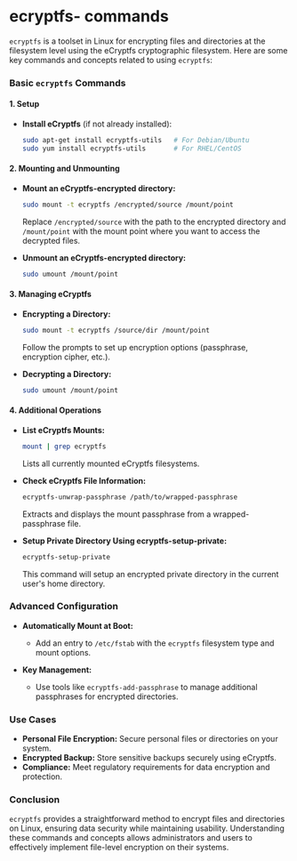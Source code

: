 # ecryptfs- commands
`ecryptfs` is a toolset in Linux for encrypting files and directories at the filesystem level using the eCryptfs cryptographic filesystem. Here are some key commands and concepts related to using `ecryptfs`:

### Basic `ecryptfs` Commands

#### 1. **Setup**

- **Install eCryptfs** (if not already installed):
  ```bash
  sudo apt-get install ecryptfs-utils   # For Debian/Ubuntu
  sudo yum install ecryptfs-utils       # For RHEL/CentOS
  ```

#### 2. **Mounting and Unmounting**

- **Mount an eCryptfs-encrypted directory:**
  ```bash
  sudo mount -t ecryptfs /encrypted/source /mount/point
  ```
  Replace `/encrypted/source` with the path to the encrypted directory and `/mount/point` with the mount point where you want to access the decrypted files.

- **Unmount an eCryptfs-encrypted directory:**
  ```bash
  sudo umount /mount/point
  ```

#### 3. **Managing eCryptfs**

- **Encrypting a Directory:**
  ```bash
  sudo mount -t ecryptfs /source/dir /mount/point
  ```
  Follow the prompts to set up encryption options (passphrase, encryption cipher, etc.).

- **Decrypting a Directory:**
  ```bash
  sudo umount /mount/point
  ```

#### 4. **Additional Operations**

- **List eCryptfs Mounts:**
  ```bash
  mount | grep ecryptfs
  ```
  Lists all currently mounted eCryptfs filesystems.

- **Check eCryptfs File Information:**
  ```bash
  ecryptfs-unwrap-passphrase /path/to/wrapped-passphrase
  ```
  Extracts and displays the mount passphrase from a wrapped-passphrase file.

- **Setup Private Directory Using ecryptfs-setup-private:**
  ```bash
  ecryptfs-setup-private
  ```
  This command will setup an encrypted private directory in the current user's home directory.

### Advanced Configuration

- **Automatically Mount at Boot:**
  - Add an entry to `/etc/fstab` with the `ecryptfs` filesystem type and mount options.

- **Key Management:**
  - Use tools like `ecryptfs-add-passphrase` to manage additional passphrases for encrypted directories.

### Use Cases

- **Personal File Encryption:** Secure personal files or directories on your system.
- **Encrypted Backup:** Store sensitive backups securely using eCryptfs.
- **Compliance:** Meet regulatory requirements for data encryption and protection.

### Conclusion

`ecryptfs` provides a straightforward method to encrypt files and directories on Linux, ensuring data security while maintaining usability. Understanding these commands and concepts allows administrators and users to effectively implement file-level encryption on their systems.
